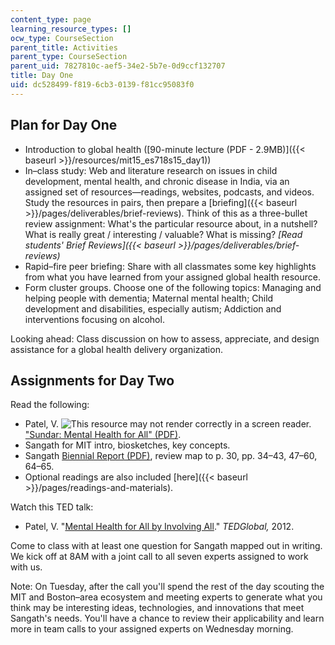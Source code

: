 ```yaml
---
content_type: page
learning_resource_types: []
ocw_type: CourseSection
parent_title: Activities
parent_type: CourseSection
parent_uid: 7827810c-aef5-34e2-5b7e-0d9ccf132707
title: Day One
uid: dc528499-f819-6cb3-0139-f81cc95083f0
---
```


Plan for Day One
----------------

*   Introduction to global health ([90-minute lecture (PDF - 2.9MB)]({{< baseurl >}}/resources/mit15_es718s15_day1))
*   In–class study: Web and literature research on issues in child development, mental health, and chronic disease in India, via an assigned set of resources—readings, websites, podcasts, and videos. Study the resources in pairs, then prepare a [briefing]({{< baseurl >}}/pages/deliverables/brief-reviews). Think of this as a three-bullet review assignment: What's the particular resource about, in a nutshell? What is really great / interesting / valuable? What is missing? _[Read students' Brief Reviews]({{< baseurl >}}/pages/deliverables/brief-reviews)_
*   Rapid–fire peer briefing: Share with all classmates some key highlights from what you have learned from your assigned global health resource. 
*   Form cluster groups. Choose one of the following topics: Managing and helping people with dementia; Maternal mental health; Child development and disabilities, especially autism; Addiction and interventions focusing on alcohol.

Looking ahead: Class discussion on how to assess, appreciate, and design assistance for a global health delivery organization.

Assignments for Day Two
-----------------------

Read the following:

*   Patel, V. ![This resource may not render correctly in a screen reader.](/images/inacessible.gif)["Sundar: Mental Health for All" (PDF)](http://sangath.com/images/file/SUNDAR-Vikram.pdf).
*   Sangath for MIT intro, biosketches, key concepts.
*   Sangath [Biennial Report (PDF)](http://www.sangath.com/images/file/Sangath%20Biennial%20Report%202012-14.pdf), review map to p. 30, pp. 34–43, 47–60, 64–65.
*   Optional readings are also included [here]({{< baseurl >}}/pages/readings-and-materials).

Watch this TED talk:

*   Patel, V. "[Mental Health for All by Involving All](http://www.ted.com/talks/vikram_patel_mental_health_for_all_by_involving_all)." _TEDGlobal,_ 2012.

Come to class with at least one question for Sangath mapped out in writing. We kick off at 8AM with a joint call to all seven experts assigned to work with us.

Note: On Tuesday, after the call you'll spend the rest of the day scouting the MIT and Boston–area ecosystem and meeting experts to generate what you think may be interesting ideas, technologies, and innovations that meet Sangath's needs. You'll have a chance to review their applicability and learn more in team calls to your assigned experts on Wednesday morning.